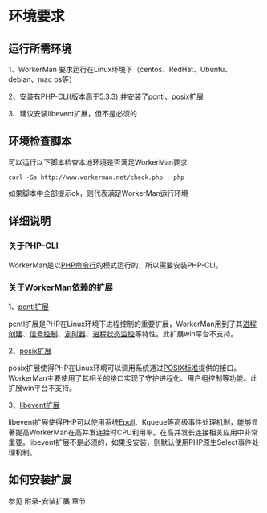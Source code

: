 # 环境要求

## 运行所需环境

1、WorkerMan 要求运行在Linux环境下（centos、RedHat、Ubuntu、debian、mac os等）

2、安装有PHP-CLI(版本高于5.3.3),并安装了pcntl、posix扩展

3、建议安装libevent扩展，但不是必须的

## 环境检查脚本
可以运行以下脚本检查本地环境是否满足WorkerMan要求

```curl -Ss http://www.workerman.net/check.php | php```

如果脚本中全部提示ok，则代表满足WorkerMan运行环境

## 详细说明

### 关于PHP-CLI

WorkerMan是以[PHP命令行](http://php.net/manual/zh/features.commandline.php)的模式运行的，所以需要安装PHP-CLI。

### 关于WorkerMan依赖的扩展

1、[pcntl扩展](http://cn2.php.net/manual/zh/book.pcntl.php)

pcntl扩展是PHP在Linux环境下进程控制的重要扩展，WorkerMan用到了其[进程创建](http://cn2.php.net/manual/zh/function.pcntl-fork.php)、[信号控制](http://cn2.php.net/manual/zh/function.pcntl-signal.php)、[定时器](http://cn2.php.net/manual/zh/function.pcntl-alarm.php)、[进程状态监控](http://cn2.php.net/manual/zh/function.pcntl-waitpid.php)等特性。此扩展win平台不支持。

2、[posix扩展](http://cn2.php.net/manual/zh/book.posix.php)

posix扩展使得PHP在Linux环境可以调用系统通过[POSIX标准](http://baike.baidu.com/view/209573.htm)提供的接口。WorkerMan主要使用了其相关的接口实现了守护进程化、用户组控制等功能。此扩展win平台不支持。

3、[libevent扩展](http://cn2.php.net/manual/en/book.libevent.php)

libevent扩展使得PHP可以使用系统[Epoll](http://baike.baidu.com/view/1385104.htm)、Kqueue等高级事件处理机制，能够显著提高WorkerMan在高并发连接时CPU利用率。在高并发长连接相关应用中非常重要。libevent扩展不是必须的，如果没安装，则默认使用PHP原生Select事件处理机制。


## 如何安装扩展

参见 附录-安装扩展 章节



